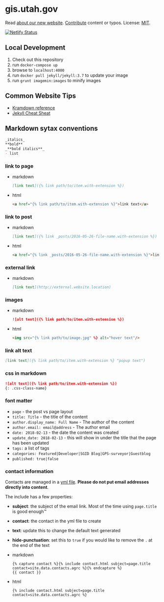 # gis.utah.gov

Read [about our new website](https://gis.utah.gov/about-our-new-v6-website-in-ghpages).
[Contribute](https://gis.utah.gov/about/contributing/) content or typos.
License: [MIT](/LICENSE).

[![Netlify Status](https://api.netlify.com/api/v1/badges/fd943f0d-1816-4377-bdab-866190826309/deploy-status)](https://app.netlify.com/sites/gis-utah-gov/deploys)

## Local Development

1. Check out this repository
1. run `docker-compose up`
1. browse to `localhost:4000`
1. run `docker pull jekyll/jekyll:3.7` to update your image
1. run `grunt imagemin:images` to minify images

## Common Website Tips

- [Kramdown reference](http://kramdown.gettalong.org/quickref.html)
- [Jekyll Cheat Sheat](http://cheat.jekyll.tips/)

## Markdown sytax conventions

```md
_italics_
**bold**
_**bold italics**_
- list
```

### link to page

- markdown

  ```md
  [link text]({% link path/to/item.with-extension %})
  ```

- html

  ```html
  <a href="{% link path/to/item.with-extension %}">link text</a>
  ```

### link to post

- markdown

  ```md
  [link text]({% link _posts/2016-05-26-file-name.with-extension %})
  ```

- html

  ```html
  <a href="{% link _posts/2016-05-26-file-name.with-extension %}">link text</a>
  ```

### external link

- markdown

  ```md
  [link text](http://external.website.location)
  ```

### images

- markdown

  ```md
  ![alt text]({% link path/to/item.with-extension %})
  ```

- html

  ```html
  <img src="{% link path/to/image.jpg" %} alt="hover text"/>
  ```

### link alt text

```md
[link text]({% link path/to/item.with-extension %} "popup text")
```

### css in markdown

```md
![alt text]({% link path/to/item.with-extension %})
{: .css-class-name}
```

### font matter

- `page` - the post vs page layout
- `title: Title` - the title of the content
- `author.display_name: Full Name` - The author of the content
- `author.email: email@address` - The author email
- `date: 2018-02-13` - the date the content was created
- `update_date: 2018-02-13` - this will show in under the title that the page has been updated
- `tags:` a list of tags
- `categories: Featured|Developer|SGID Blog|GPS-surveyor|Guestblog`
- `published: true|false`

### contact information

Contacts are managed in a [yml file](./_data/contacts.yml). **Please do not put email addresses directly into content**.

The include has a few properties:

- **subject**: the subject of the email link. Most of the time using `page.title` is good enough™
- **contact**: the contact in the yml file to create
- **text**: update this to change the default text generated
- **hide-punctuation**: set this to `true` if you would like to remove the `.` at the end of the text

- markdown

  ```liquid
  {% capture contact %}{% include contact.html subject=page.title contact=site.data.contacts.agrc %}{% endcapture %}
  {{ contact }}
  ```

- html

  ```liquid
  {% include contact.html subject=page.title contact=site.data.contacts.agrc %}
  ```
